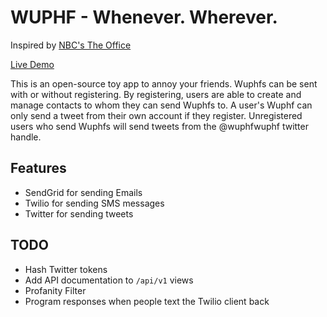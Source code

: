 # WUPHF - Whenever. Wherever.

Inspired by [NBC's The Office](http://www.nbc.com/the-office)

[Live Demo](https://wuphfwuphf.herokuapp.com)

This is an open-source toy app to annoy your friends. Wuphfs can be sent with or without registering. By registering, users are able to create and manage contacts to whom they can send Wuphfs to. A user's Wuphf can only send a tweet from their own account if they register. Unregistered users who send Wuphfs will send tweets from the @wuphfwuphf twitter handle.


## Features
* SendGrid for sending Emails
* Twilio for sending SMS messages
* Twitter for sending tweets

## TODO

* Hash Twitter tokens
* Add API documentation to `/api/v1` views
* Profanity Filter
* Program responses when people text the Twilio client back
